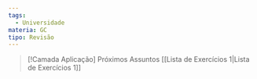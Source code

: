 ```yaml
---
tags:
  - Universidade
materia: GC
tipo: Revisão
---
```


> [!Camada Aplicação] Próximos Assuntos 
> [[Lista de Exercı́cios 1|Lista de Exercı́cios 1]]